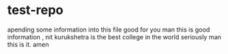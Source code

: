 # test-repo
apending some information into this file
good for you man
this is good information , nit kurukshetra is the best college in 
the world 
seriously man this is it.
amen 
